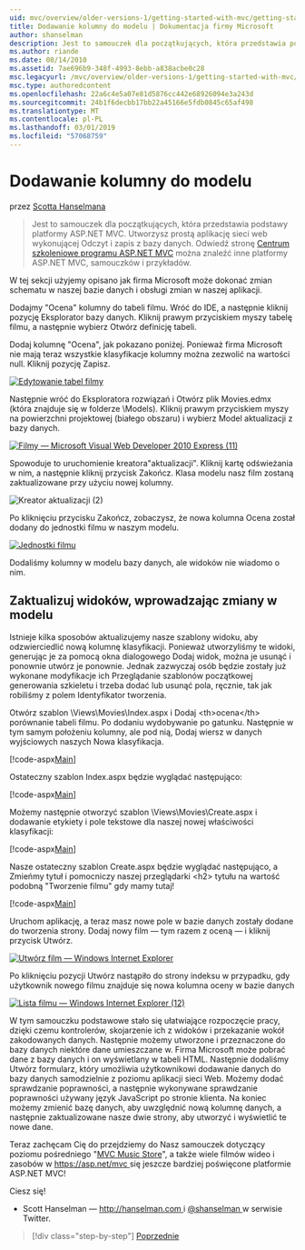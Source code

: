 ```yaml
---
uid: mvc/overview/older-versions-1/getting-started-with-mvc/getting-started-with-mvc-part8
title: Dodawanie kolumny do modelu | Dokumentacja firmy Microsoft
author: shanselman
description: Jest to samouczek dla początkujących, która przedstawia podstawy platformy ASP.NET MVC. Utwórz prostą aplikację sieci web wykonującej Odczyt i zapis z bazy danych.
ms.author: riande
ms.date: 08/14/2010
ms.assetid: 7ae696b9-348f-4993-8ebb-a838acbe0c28
msc.legacyurl: /mvc/overview/older-versions-1/getting-started-with-mvc/getting-started-with-mvc-part8
msc.type: authoredcontent
ms.openlocfilehash: 22a6c4e5a07e81d5876cc442e68926094e3a243d
ms.sourcegitcommit: 24b1f6decbb17bb22a45166e5fdb0845c65af498
ms.translationtype: MT
ms.contentlocale: pl-PL
ms.lasthandoff: 03/01/2019
ms.locfileid: "57068759"
---
```

<a name="adding-a-column-to-the-model"></a>Dodawanie kolumny do modelu
====================
przez [Scotta Hanselmana](https://github.com/shanselman)

> Jest to samouczek dla początkujących, która przedstawia podstawy platformy ASP.NET MVC. Utworzysz prostą aplikację sieci web wykonującej Odczyt i zapis z bazy danych. Odwiedź stronę [Centrum szkoleniowe programu ASP.NET MVC](../../../index.md) można znaleźć inne platformy ASP.NET MVC, samouczków i przykładów.


W tej sekcji użyjemy opisano jak firma Microsoft może dokonać zmian schematu w naszej bazie danych i obsługi zmian w naszej aplikacji.

Dodajmy "Ocena" kolumny do tabeli filmu. Wróć do IDE, a następnie kliknij pozycję Eksplorator bazy danych. Kliknij prawym przyciskiem myszy tabelę filmu, a następnie wybierz Otwórz definicję tabeli.

Dodaj kolumnę "Ocena", jak pokazano poniżej. Ponieważ firma Microsoft nie mają teraz wszystkie klasyfikacje kolumny można zezwolić na wartości null. Kliknij pozycję Zapisz.

[![Edytowanie tabel filmy](getting-started-with-mvc-part8/_static/image2.png)](getting-started-with-mvc-part8/_static/image1.png)

Następnie wróć do Eksploratora rozwiązań i Otwórz plik Movies.edmx (która znajduje się w folderze \Models). Kliknij prawym przyciskiem myszy na powierzchni projektowej (białego obszaru) i wybierz Model aktualizacji z bazy danych.

[![Filmy — Microsoft Visual Web Developer 2010 Express (11)](getting-started-with-mvc-part8/_static/image4.png)](getting-started-with-mvc-part8/_static/image3.png)

Spowoduje to uruchomienie kreatora"aktualizacji". Kliknij kartę odświeżania w nim, a następnie kliknij przycisk Zakończ. Klasa modelu nasz film zostaną zaktualizowane przy użyciu nowej kolumny.

![Kreator aktualizacji (2)](getting-started-with-mvc-part8/_static/image5.png)

Po kliknięciu przycisku Zakończ, zobaczysz, że nowa kolumna Ocena został dodany do jednostki filmu w naszym modelu.

[![Jednostki filmu](getting-started-with-mvc-part8/_static/image7.png)](getting-started-with-mvc-part8/_static/image6.png)

Dodaliśmy kolumny w modelu bazy danych, ale widoków nie wiadomo o nim.

## <a name="update-views-with-model-changes"></a>Zaktualizuj widoków, wprowadzając zmiany w modelu

Istnieje kilka sposobów aktualizujemy nasze szablony widoku, aby odzwierciedlić nową kolumnę klasyfikacji. Ponieważ utworzyliśmy te widoki, generując je za pomocą okna dialogowego Dodaj widok, można je usunąć i ponownie utwórz je ponownie. Jednak zazwyczaj osób będzie zostały już wykonane modyfikacje ich Przeglądanie szablonów początkowej generowania szkieletu i trzeba dodać lub usunąć pola, ręcznie, tak jak robiliśmy z polem Identyfikator tworzenia.

Otwórz szablon \Views\Movies\Index.aspx i Dodaj &lt;th&gt;ocena&lt;/th&gt; porównanie tabeli filmu. Po dodaniu wydobywanie po gatunku. Następnie w tym samym położeniu kolumny, ale pod nią, Dodaj wiersz w danych wyjściowych naszych Nowa klasyfikacja.

[!code-aspx[Main](getting-started-with-mvc-part8/samples/sample1.aspx)]

Ostateczny szablon Index.aspx będzie wyglądać następująco:

[!code-aspx[Main](getting-started-with-mvc-part8/samples/sample2.aspx)]

Możemy następnie otworzyć szablon \Views\Movies\Create.aspx i dodawanie etykiety i pole tekstowe dla naszej nowej właściwości klasyfikacji:

[!code-aspx[Main](getting-started-with-mvc-part8/samples/sample3.aspx)]

Nasze ostateczny szablon Create.aspx będzie wyglądać następująco, a Zmieńmy tytuł i pomocniczy naszej przeglądarki &lt;h2&gt; tytułu na wartość podobną "Tworzenie filmu" gdy mamy tutaj!

[!code-aspx[Main](getting-started-with-mvc-part8/samples/sample4.aspx)]

Uruchom aplikację, a teraz masz nowe pole w bazie danych zostały dodane do tworzenia strony. Dodaj nowy film — tym razem z oceną — i kliknij przycisk Utwórz.

[![Utwórz film — Windows Internet Explorer](getting-started-with-mvc-part8/_static/image9.png)](getting-started-with-mvc-part8/_static/image8.png)

Po kliknięciu pozycji Utwórz nastąpiło do strony indeksu w przypadku, gdy użytkownik nowego filmu znajduje się nowa kolumna oceny w bazie danych

[![Lista filmu — Windows Internet Explorer (12)](getting-started-with-mvc-part8/_static/image11.png)](getting-started-with-mvc-part8/_static/image10.png)

W tym samouczku podstawowe stało się ułatwiające rozpoczęcie pracy, dzięki czemu kontrolerów, skojarzenie ich z widoków i przekazanie wokół zakodowanych danych. Następnie możemy utworzone i przeznaczone do bazy danych niektóre dane umieszczane w. Firma Microsoft może pobrać dane z bazy danych i on wyświetlany w tabeli HTML. Następnie dodaliśmy Utwórz formularz, który umożliwia użytkownikowi dodawanie danych do bazy danych samodzielnie z poziomu aplikacji sieci Web. Możemy dodać sprawdzanie poprawności, a następnie wykonywane sprawdzanie poprawności używany język JavaScript po stronie klienta. Na koniec możemy zmienić bazę danych, aby uwzględnić nową kolumnę danych, a następnie zaktualizowane nasze dwie strony, aby utworzyć i wyświetlić te nowe dane.

Teraz zachęcam Cię do przejdziemy do Nasz samouczek dotyczący poziomu pośredniego "[MVC Music Store](../../older-versions/mvc-music-store/mvc-music-store-part-1.md)", a także wiele filmów wideo i zasobów w [ https://asp.net/mvc ](https://asp.net/mvc) się jeszcze bardziej poświęcone platformie ASP.NET MVC!

Ciesz się!

- Scott Hanselman — [ http://hanselman.com ](http://hanselman.com) i [ @shanselman ](http://twitter.com/shanselman) w serwisie Twitter.

> [!div class="step-by-step"]
> [Poprzednie](getting-started-with-mvc-part7.md)
